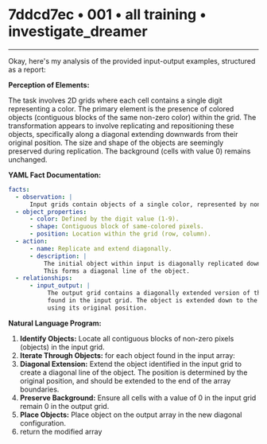 # 7ddcd7ec • 001 • all training • investigate_dreamer

---
Okay, here's my analysis of the provided input-output examples, structured as a report:

**Perception of Elements:**

The task involves 2D grids where each cell contains a single digit representing a color. The primary element is the presence of colored objects (contiguous blocks of the same non-zero color) within the grid. The transformation appears to involve replicating and repositioning these objects, specifically along a diagonal extending downwards from their original position. The size and shape of the objects are seemingly preserved during replication. The background (cells with value 0) remains unchanged.

**YAML Fact Documentation:**



```yaml
facts:
  - observation: |
      Input grids contain objects of a single color, represented by non-zero digits.
  - object_properties:
      - color: Defined by the digit value (1-9).
      - shape: Contiguous block of same-colored pixels.
      - position: Location within the grid (row, column).
  - action:
      - name: Replicate and extend diagonally.
      - description: |
          The initial object within input is diagonally replicated downwards and to the right.
          This forms a diagonal line of the object.
  - relationships:
      - input_output: |
           The output grid contains a diagonally extended version of the object
           found in the input grid. The object is extended down to the bottom-right of the array
           using its original position.
```



**Natural Language Program:**

1.  **Identify Objects:** Locate all contiguous blocks of non-zero pixels (objects) in the input grid.
2.  **Iterate Through Objects:** for each object found in the input array:
3.  **Diagonal Extension:** Extend the object identified in the input grid to create a diagonal line of the object.
    The position is determined by the original position, and should be extended to
    the end of the array boundaries.
4.  **Preserve Background:** Ensure all cells with a value of 0 in the input grid remain 0 in the output grid.
5. **Place Objects:** Place object on the output array in the new diagonal configuration.
6. return the modified array


